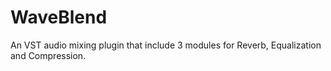 # WaveBlend
An VST audio mixing plugin that include 3 modules for Reverb, Equalization and Compression.
